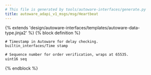 ```yaml
---
# This file is generated by tools/autoware-interfaces/generate.py
title: autoware_adapi_v1_msgs/msg/Heartbeat
---
```


{% extends 'design/autoware-interfaces/templates/autoware-data-type.jinja2' %}
{% block definition %}

```txt
# Timestamp in Autoware for delay checking.
builtin_interfaces/Time stamp

# Sequence number for order verification, wraps at 65535.
uint16 seq
```

{% endblock %}
